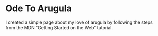 # Ode To Arugula
I created a simple page about my love of arugula by following the steps from the MDN "Getting Started on the Web" tutorial.